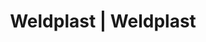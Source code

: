---
Link: "file:/Users/vinayakpatel/Downloads/www.weldplast.cz/eshop_products_compare/add/eshop-products-variant220"
product_name: "null"
product_id: "null"
title: "Weldplast | Weldplast"
product_desc: ""
product_specs: ""
product_downloads: ""
href: ""
accessories: ""
similar_products: ""
---